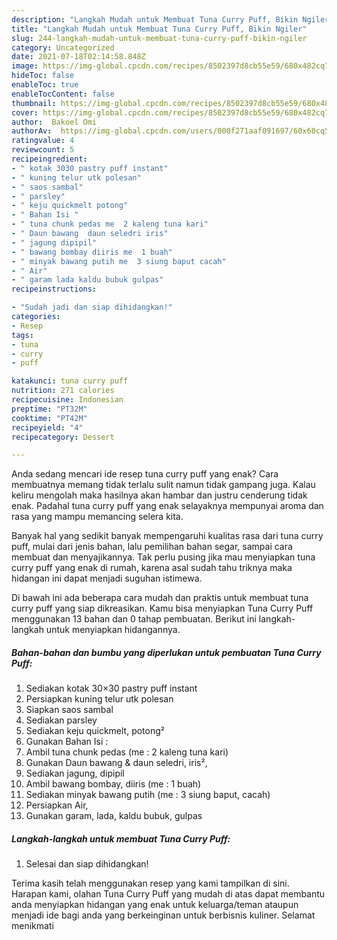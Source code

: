 ```yaml
---
description: "Langkah Mudah untuk Membuat Tuna Curry Puff, Bikin Ngiler"
title: "Langkah Mudah untuk Membuat Tuna Curry Puff, Bikin Ngiler"
slug: 244-langkah-mudah-untuk-membuat-tuna-curry-puff-bikin-ngiler
category: Uncategorized
date: 2021-07-18T02:14:58.848Z
image: https://img-global.cpcdn.com/recipes/8502397d8cb55e59/680x482cq70/tuna-curry-puff-foto-resep-utama.jpg
hideToc: false
enableToc: true
enableTocContent: false
thumbnail: https://img-global.cpcdn.com/recipes/8502397d8cb55e59/680x482cq70/tuna-curry-puff-foto-resep-utama.jpg
cover: https://img-global.cpcdn.com/recipes/8502397d8cb55e59/680x482cq70/tuna-curry-puff-foto-resep-utama.jpg
author:  Bakoel Omi
authorAv:  https://img-global.cpcdn.com/users/000f271aaf091697/60x60cq50/avatar.jpg
ratingvalue: 4
reviewcount: 5
recipeingredient:
- " kotak 3030 pastry puff instant"
- " kuning telur utk polesan"
- " saos sambal"
- " parsley"
- " keju quickmelt potong"
- " Bahan Isi "
- " tuna chunk pedas me  2 kaleng tuna kari"
- " Daun bawang  daun seledri iris"
- " jagung dipipil"
- " bawang bombay diiris me  1 buah"
- " minyak bawang putih me  3 siung baput cacah"
- " Air"
- " garam lada kaldu bubuk gulpas"
recipeinstructions:

- "Sudah jadi dan siap dihidangkan!"
categories:
- Resep
tags:
- tuna
- curry
- puff

katakunci: tuna curry puff 
nutrition: 271 calories
recipecuisine: Indonesian
preptime: "PT32M"
cooktime: "PT42M"
recipeyield: "4"
recipecategory: Dessert

---
```



Anda sedang mencari ide resep tuna curry puff yang enak? Cara membuatnya memang tidak terlalu sulit namun tidak gampang juga. Kalau keliru mengolah maka hasilnya akan hambar dan justru cenderung tidak enak. Padahal tuna curry puff yang enak selayaknya mempunyai aroma dan rasa yang mampu memancing selera kita.


Banyak hal yang sedikit banyak mempengaruhi kualitas rasa dari tuna curry puff, mulai dari jenis bahan, lalu pemilihan bahan segar, sampai cara membuat dan menyajikannya. Tak perlu pusing jika mau menyiapkan tuna curry puff yang enak di rumah, karena asal sudah tahu triknya maka hidangan ini dapat menjadi suguhan istimewa.




Di bawah ini ada beberapa cara mudah dan praktis untuk membuat tuna curry puff yang siap dikreasikan. Kamu bisa menyiapkan Tuna Curry Puff menggunakan 13 bahan dan 0 tahap pembuatan. Berikut ini langkah-langkah untuk menyiapkan hidangannya.

<!--inarticleads1-->

##### Bahan-bahan dan bumbu yang diperlukan untuk pembuatan Tuna Curry Puff:

1. Sediakan  kotak 30×30 pastry puff instant
1. Persiapkan  kuning telur utk polesan
1. Siapkan  saos sambal
1. Sediakan  parsley
1. Sediakan  keju quickmelt, potong²
1. Gunakan  Bahan Isi :
1. Ambil  tuna chunk pedas (me : 2 kaleng tuna kari)
1. Gunakan  Daun bawang &amp; daun seledri, iris²,
1. Sediakan  jagung, dipipil
1. Ambil  bawang bombay, diiris (me : 1 buah)
1. Sediakan  minyak bawang putih (me : 3 siung baput, cacah)
1. Persiapkan  Air,
1. Gunakan  garam, lada, kaldu bubuk, gulpas




<!--inarticleads2-->

##### Langkah-langkah untuk membuat Tuna Curry Puff:


1. Selesai dan siap dihidangkan!



Terima kasih telah menggunakan resep yang kami tampilkan di sini. Harapan kami, olahan Tuna Curry Puff yang mudah di atas dapat membantu anda menyiapkan hidangan yang enak untuk keluarga/teman ataupun menjadi ide bagi anda yang berkeinginan untuk berbisnis kuliner. Selamat menikmati
